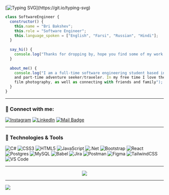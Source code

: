 [![Typing SVG](https://readme-typing-svg.demolab.com?font=Fira+Code&pause=1000&width=435&lines=Hi%2C+I+am+Bri!)](https://git.io/typing-svg)

```javascript
class SoftwareEngineer {
  constructor() {
    this.name = "Bri Bakshev";
    this.role = "Software Engineer";
    this.language_spoken = ["English", "Farsi", "Russian", "Hindi"];
  }
  
  say_hi() {
    console.log("Thanks for dropping by, hope you find some of my work interesting.");
  }
  
  about_me() {
    console.log("I am a full-time software engineering student based in Seattle, Washington at Epicodus, 
    and part-time adventure seeker/traveler. In my free time I love the outdoors, being active, playing vidoe games, 
    film photography, as well as connecting with friends and family");
  }
}
```
--- 

<h3 align="left">🔗 Connect with me:</h3>

[![Instagram](https://img.shields.io/badge/Instagram-%23E4405F.svg?logo=Instagram&logoColor=white)](https://instagram.com/seatoskypictures)
[![LinkedIn](https://img.shields.io/badge/LinkedIn-%230077B5.svg?logo=linkedin&logoColor=white)](https://linkedin.com/in/bakshev) 
[![Mail Badge](https://img.shields.io/badge/-Gmail-c0392b?style=flat&labelColor=c0392b&logo=gmail&logoColor=white)](mailto:b.bakshev@gmail.com)

--- 

<h3 align="left">🔧 Technologies & Tools</h3>

![C#](https://img.shields.io/badge/c%23-%23239120.svg?style=flat&logo=c-sharp&logoColor=white) ![CSS3](https://img.shields.io/badge/css3-%231572B6.svg?style=flat&logo=css3&logoColor=white) ![HTML5](https://img.shields.io/badge/html5-%23E34F26.svg?style=flat&logo=html5&logoColor=white) ![JavaScript](https://img.shields.io/badge/javascript-%23323330.svg?style=flat&logo=javascript&logoColor=%23F7DF1E) ![.Net](https://img.shields.io/badge/.NET-5C2D91?style=flat&logo=.net&logoColor=white) ![Bootstrap](https://img.shields.io/badge/bootstrap-%23563D7C.svg?style=flat&logo=bootstrap&logoColor=white) ![React](https://img.shields.io/badge/react-%2320232a.svg?style=flat&logo=react&logoColor=%2361DAFB) ![Postgres](https://img.shields.io/badge/postgres-%23316192.svg?style=flat&logo=postgresql&logoColor=white) ![MySQL](https://img.shields.io/badge/mysql-%2300f.svg?style=flat&logo=mysql&logoColor=white) ![Babel](https://img.shields.io/badge/Babel-F9DC3e?style=flat&logo=babel&logoColor=black) ![Jira](https://img.shields.io/badge/jira-%230A0FFF.svg?style=flat&logo=jira&logoColor=white) ![Postman](https://img.shields.io/badge/Postman-FF6C37?style=flat&logo=postman&logoColor=white) 	![Figma](https://img.shields.io/badge/figma-%23F24E1E.svg?style=flat&logo=figma&logoColor=white) ![TailwindCSS](https://img.shields.io/badge/tailwindcss-%2338B2AC.svg?style=flat&logo=tailwind-css&logoColor=white) ![VS Code](https://img.shields.io/badge/VS%20Code-282C34?logo=visual-studio-code&logoColor=007ACC)

--- 
<div style="text-align: center;">
  
![](https://github-readme-stats.vercel.app/api/top-langs/?username=bbakshev&theme=tokyonight&hide_border=true&include_all_commits=false&count_private=false&layout=compact)

</div>

---
[![](https://visitcount.itsvg.in/api?id=bbakshev&icon=1&color=1)](https://visitcount.itsvg.in)
